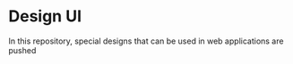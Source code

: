 <h1>Design UI</h1>

<p>In this repository, special designs that can be used in web applications are pushed</p>